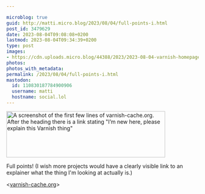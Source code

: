 ```yaml
---

microblog: true
guid: http://matti.micro.blog/2023/08/04/full-points-i.html
post_id: 3479629
date: 2023-08-04T09:08:08+0200
lastmod: 2023-08-04T09:34:39+0200
type: post
images:
- https://cdn.uploads.micro.blog/44388/2023/2023-08-04-varnish-homepage.png
photos:
photos_with_metadata:
permalink: /2023/08/04/full-points-i.html
mastodon:
  id: 110830187784900906
  username: matti
  hostname: social.lol
---
```

<img src="uploads/2023/2023-08-04-varnish-homepage.png" alt="A screenshot of the first few lines of varnish-cache.org. After the heading there is a link stating &quot;I’m new here, please explain this Varnish thing&quot;" title="2023-08-04-varnish-homepage.png" border="0" width="416" height="121" />

Full points! (I wish more projects would have a clearly visible link to an explainer what the thing I'm looking at actually is.)

<[varnish-cache.org](https://varnish-cache.org/)>
